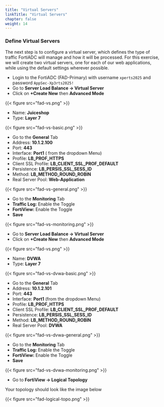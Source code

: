 ```yaml
---
title: "Virtual Servers"
linkTitle: "Virtual Servers"
chapter: false
weight: 14
---
```

### **Define Virtual Servers**

The next step is to configure a virtual server, which defines the type of traffic FortiADC will manage and how it will be processed. For this exercise, we will create two virtual servers, one for each of our web applications, while using the default settings wherever possible.
- Login to the FortiADC (FAD-Primary) with username ```xperts2025``` and password ```AppSec-Xp3rts2025!```
- Go to **Server Load Balance → Virtual Server**
- Click on **+Create New** then **Advanced Mode**

{{< figure src="fad-vs.png" >}}

- Name: **Juiceshop**
- Type: **Layer 7**

{{< figure src="fad-vs-basic.png" >}}

- Go to the **General** Tab 
- Address: **10.1.2.100**
- Port: **443**
- Interface: **Port1** ( from the dropdown Menu) 
- Profile: **LB_PROF_HTTPS**
- Client SSL Profile: **LB_CLIENT_SSL_PROF_DEFAULT**
- Persistence: **LB_PERSIS_SSL_SESS_ID**
- Method: **LB_METHOD_ROUND_ROBIN**
- Real Server Pool: **Web-Application**

{{< figure src="fad-vs-general.png" >}}

- Go to the **Monitoring** Tab
- **Traffic Log:** Enable the Toggle
- **FortiView:** Enable the Toggle
- **Save**

{{< figure src="fad-vs-monitoring.png" >}}

- Go to **Server Load Balance → Virtual Server**
- Click on **+Create New** then **Advanced Mode**

{{< figure src="fad-vs.png" >}}

- Name: **DVWA**
- Type: **Layer 7**

{{< figure src="fad-vs-dvwa-basic.png" >}}

- Go to the **General** Tab 
- Address: **10.1.2.101**
- Port: **443**
- Interface: **Port1** (from the dropdown Menu) 
- Profile: **LB_PROF_HTTPS**
- Client SSL Profile: **LB_CLIENT_SSL_PROF_DEFAULT**
- Persistence: **LB_PERSIS_SSL_SESS_ID**
- Method: **LB_METHOD_ROUND_ROBIN**
- Real Server Pool: **DVWA**

{{< figure src="fad-vs-dvwa-general.png" >}}

- Go to the **Monitoring** Tab
- **Traffic Log:** Enable the Toggle
- **FortiView:** Enable the Toggle
- **Save**

{{< figure src="fad-vs-dvwa-monitoring.png" >}}

- Go to **FortiView → Logical Topology** 

Your topology should look like the image below 

{{< figure src="fad-logical-topo.png" >}}